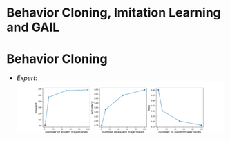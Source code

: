 # Behavior Cloning, Imitation Learning and GAIL

# Behavior Cloning

- *Expert*:<br>
    ![Expert](assets/expert_data_bc_1.png)
